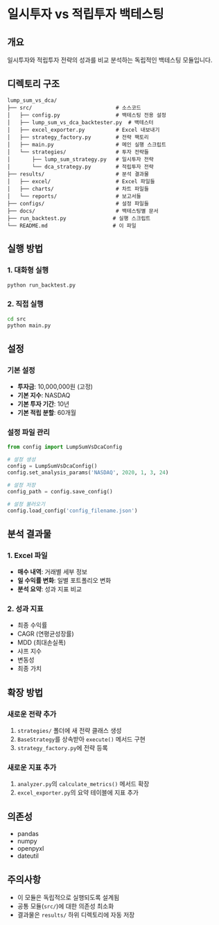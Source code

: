 # 일시투자 vs 적립투자 백테스팅

## 개요
일시투자와 적립투자 전략의 성과를 비교 분석하는 독립적인 백테스팅 모듈입니다.

## 디렉토리 구조
```
lump_sum_vs_dca/
├── src/                           # 소스코드
│   ├── config.py                  # 백테스팅 전용 설정
│   ├── lump_sum_vs_dca_backtester.py  # 백테스터
│   ├── excel_exporter.py          # Excel 내보내기
│   ├── strategy_factory.py        # 전략 팩토리
│   ├── main.py                    # 메인 실행 스크립트
│   └── strategies/                # 투자 전략들
│       ├── lump_sum_strategy.py   # 일시투자 전략
│       └── dca_strategy.py        # 적립투자 전략
├── results/                       # 분석 결과물
│   ├── excel/                     # Excel 파일들
│   ├── charts/                    # 차트 파일들
│   └── reports/                   # 보고서들
├── configs/                       # 설정 파일들
├── docs/                          # 백테스팅별 문서
├── run_backtest.py               # 실행 스크립트
└── README.md                     # 이 파일
```

## 실행 방법

### 1. 대화형 실행
```bash
python run_backtest.py
```

### 2. 직접 실행
```bash
cd src
python main.py
```

## 설정

### 기본 설정
- **투자금**: 10,000,000원 (고정)
- **기본 지수**: NASDAQ
- **기본 투자 기간**: 10년
- **기본 적립 분할**: 60개월

### 설정 파일 관리
```python
from config import LumpSumVsDcaConfig

# 설정 생성
config = LumpSumVsDcaConfig()
config.set_analysis_params('NASDAQ', 2020, 1, 3, 24)

# 설정 저장
config_path = config.save_config()

# 설정 불러오기
config.load_config('config_filename.json')
```

## 분석 결과물

### 1. Excel 파일
- **매수 내역**: 거래별 세부 정보
- **일 수익률 변화**: 일별 포트폴리오 변화
- **분석 요약**: 성과 지표 비교

### 2. 성과 지표
- 최종 수익률
- CAGR (연평균성장률)
- MDD (최대손실폭)
- 샤프 지수
- 변동성
- 최종 가치

## 확장 방법

### 새로운 전략 추가
1. `strategies/` 폴더에 새 전략 클래스 생성
2. `BaseStrategy`를 상속받아 `execute()` 메서드 구현
3. `strategy_factory.py`에 전략 등록

### 새로운 지표 추가
1. `analyzer.py`의 `calculate_metrics()` 메서드 확장
2. `excel_exporter.py`의 요약 테이블에 지표 추가

## 의존성
- pandas
- numpy
- openpyxl
- dateutil

## 주의사항
- 이 모듈은 독립적으로 실행되도록 설계됨
- 공통 모듈(`src/`)에 대한 의존성 최소화
- 결과물은 `results/` 하위 디렉토리에 자동 저장